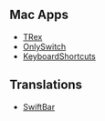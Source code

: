 ## Mac Apps
* [TRex](https://github.com/amebalabs/TRex)
* [OnlySwitch](https://github.com/jacklandrin/OnlySwitch)
* [KeyboardShortcuts](https://github.com/sindresorhus/KeyboardShortcuts)

## Translations
* [SwiftBar](https://github.com/swiftbar/SwiftBar/)
